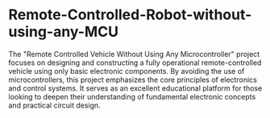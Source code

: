 # Remote-Controlled-Robot-without-using-any-MCU
The "Remote Controlled Vehicle Without Using Any Microcontroller" project focuses on designing and constructing a fully operational remote-controlled vehicle using only basic electronic components.
By avoiding the use of microcontrollers, this project emphasizes the core principles of electronics and control systems. 
It serves as an excellent educational platform for those looking to deepen their understanding of fundamental electronic concepts and practical circuit design.






